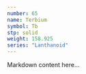```yaml
---
number: 65
name: Terbium
symbol: Tb
stp: solid
weight: 158.925
series: "Lanthanoid"
---
```


Markdown content here...
